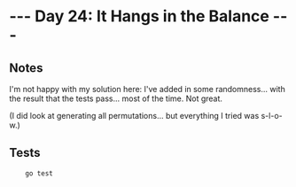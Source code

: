 --- Day 24: It Hangs in the Balance ---
===

Notes
--

I'm not happy with my solution here: I've added in some randomness... with the result that the tests pass... most of
the time. Not great.

(I did look at generating all permutations... but everything I tried was s-l-o-w.)


Tests
---
        go test




